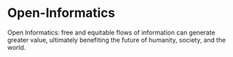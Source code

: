 # Open-Informatics
Open Informatics: free and equitable flows of information can generate greater value, ultimately benefiting the future of humanity, society, and the world. 
